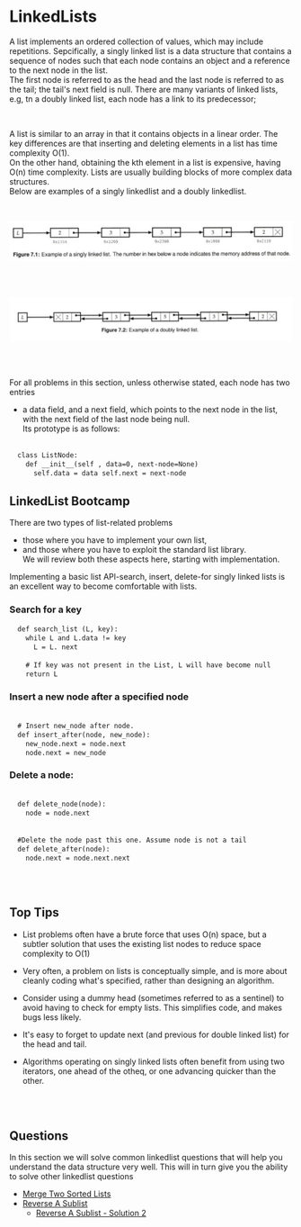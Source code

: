 # LinkedLists

A list implements an ordered collection of values, which may include repetitions. Sepcifically, a singly linked list is a data structure that 
contains a sequence of nodes such that each node contains an object and a reference to the next node in the list.   
The first node is referred to as the head and the last node is referred to as the tail; the tail's next field is null.
There are many variants of linked lists, e.g, tn a doubly linked list, each node has a link to its predecessor;

<br>


A list is similar to an array in that it contains objects in a linear order. 
The key differences are that inserting and deleting elements in a list has time complexity O(1).   
On the other hand, obtaining the kth element in a list is expensive, having O(n) time complexity.
Lists are usually building blocks of more complex data structures.  
Below are examples of a singly linkedlist and a doubly linkedlist.

<br>

![Singly Linkedlist](./../../assets/singly_linkedlist.png)

<br>
<br>

![Doubly Linkedlist](./../../assets/doubly_linkedlist.png)

<br>
<br>

For all problems in this section, unless otherwise stated, each node has two entries 
- a data field, and a next field, which points to the next node in the list, with the next field of the last node being null.   
Its prototype is as follows:   

```

  class ListNode:
    def __init__(self , data=0, next-node=None)
      self.data = data self.next = next-node

```   


## LinkedList Bootcamp
There are two types of list-related problems  
- those where you have to implement your own list, 
- and those where you have to exploit the standard list library.  
We will review both these aspects here, starting with implementation.

Implementing a basic list APl-search, insert, delete-for singly linked lists is an excellent way to become comfortable with lists.

### Search for a key
```
  def search_list (L, key): 
    while L and L.data != key
      L = L. next

    # If key was not present in the List, L will have become null 
    return L
```  

### Insert a new node after a specified node
```

  # Insert new_node after node. 
  def insert_after(node, new_node):
    new_node.next = node.next 
    node.next = new_node

```

### Delete a node:
```
  
  def delete_node(node):
    node = node.next


  #Delete the node past this one. Assume node is not a tail
  def delete_after(node):
    node.next = node.next.next

```

<br><br>

## Top Tips

-  List problems often have a brute force that uses O(n) space, but a subtler solution that uses the existing list nodes to reduce space complexity to O(1)

- Very often, a problem on lists is conceptually simple, and is more about cleanly coding what's specified, rather than designing an algorithm.

- Consider using a dummy head (sometimes referred to as a sentinel) to avoid having to check for empty lists. This simplifies code, and makes bugs less likely.

- It's easy to forget to update next (and previous for double linked list) for the head and tail.

- Algorithms operating on singly linked lists often benefit from using two iterators, one ahead of the otheq, or one advancing quicker than the other.



<br> <br>

## Questions

In this section we will solve common linkedlist questions that will help you understand the data structure very well. This will in turn give you the ability to solve other linkedlist questions

- [Merge Two Sorted Lists](1_merge_two_sorted_lists/merge_two_list.py)
- [Reverse A Sublist](2_reverse_a_single_sublist/reverse_sublist_1.py)
  - [Reverse A Sublist - Solution 2](2_reverse_a_single_sublist/reverse_sublist_2.py)
